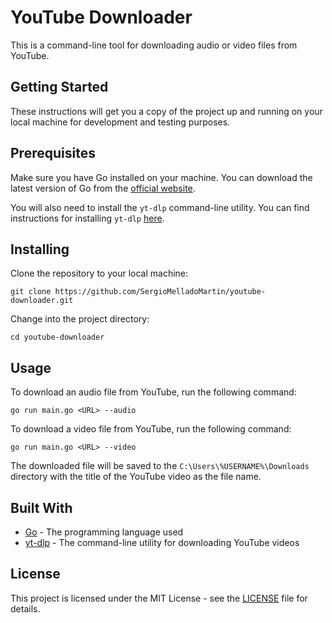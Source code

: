 # YouTube Downloader
This is a command-line tool for downloading audio or video files from YouTube.

## Getting Started
These instructions will get you a copy of the project up and running on your local machine for development and testing purposes.

## Prerequisites
Make sure you have Go installed on your machine. You can download the latest version of Go from the [official website](https://golang.org/dl/).

You will also need to install the `yt-dlp` command-line utility. You can find instructions for installing `yt-dlp` [here](https://github.com/trizen/yt-dlp).

## Installing
Clone the repository to your local machine:
```
git clone https://github.com/SergioMelladoMartin/youtube-downloader.git
```

Change into the project directory:
```
cd youtube-downloader
```

## Usage
To download an audio file from YouTube, run the following command:
```
go run main.go <URL> --audio
```

To download a video file from YouTube, run the following command:
```
go run main.go <URL> --video
```

The downloaded file will be saved to the `C:\Users\%USERNAME%\Downloads` directory with the title of the YouTube video as the file name.

## Built With
- [Go](https://golang.org/) - The programming language used
- [yt-dlp](https://github.com/trizen/yt-dlp) - The command-line utility for downloading YouTube videos


## License
This project is licensed under the MIT License - see the [LICENSE](LICENSE) file for details.
